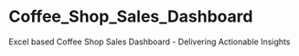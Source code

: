 # Coffee_Shop_Sales_Dashboard
Excel based Coffee Shop Sales Dashboard - Delivering Actionable Insights
